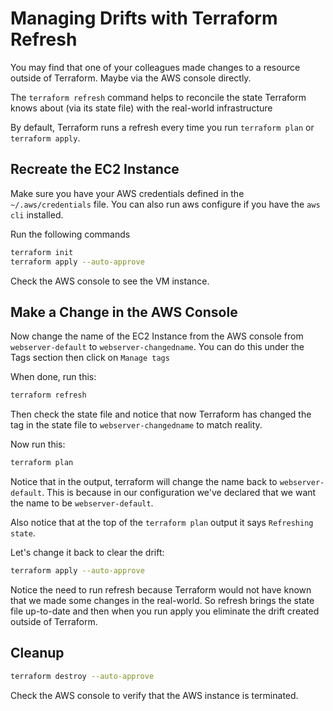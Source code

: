 # Managing Drifts with Terraform Refresh

You may find that one of your colleagues made changes to a resource outside of Terraform. Maybe via the AWS console directly.

The `terraform refresh` command helps to reconcile the state Terraform knows about (via its state file) with the real-world infrastructure

By default, Terraform runs a refresh every time you run `terraform plan` or `terraform apply`.

## Recreate the EC2 Instance

Make sure you have your AWS credentials defined in the `~/.aws/credentials` file. You can also run aws configure if you have the `aws cli` installed.

Run the following commands
```bash
terraform init
terraform apply --auto-approve
```

Check the AWS console to see the VM instance.

## Make a Change in the AWS Console

Now change the name of the EC2 Instance from the AWS console from `webserver-default` to `webserver-changedname`. You can do this under the Tags section then click on `Manage tags`

When done, run this:

```bash
terraform refresh
```

Then check the state file and notice that now Terraform has changed the tag in the state file to `webserver-changedname` to match reality.

Now run this:

```bash
terraform plan
```

Notice that in the output, terraform will change the name back to `webserver-default`. This is because in our configuration we've declared that we want the name to be `webserver-default`.

Also notice that at the top of the `terraform plan` output it says `Refreshing state`.

Let's change it back to clear the drift:

```bash
terraform apply --auto-approve
```

Notice the need to run refresh because Terraform would not have known that we made some changes in the real-world. So refresh brings the state file up-to-date and then when you run apply you eliminate the drift created outside of Terraform.

## Cleanup

```bash
terraform destroy --auto-approve
```

Check the AWS console to verify that the AWS instance is terminated.